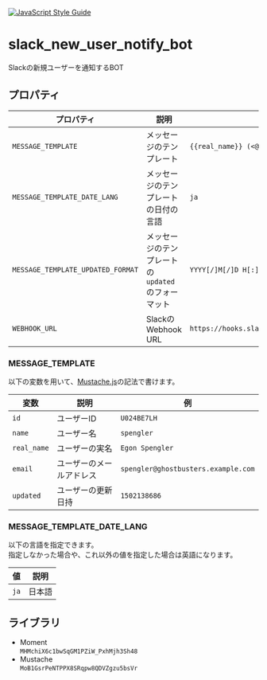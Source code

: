 [![JavaScript Style Guide](https://img.shields.io/badge/code_style-standard-brightgreen.svg)](https://standardjs.com)

# slack_new_user_notify_bot
Slackの新規ユーザーを通知するBOT

## プロパティ
|プロパティ|説明|例|
|---|---|---|
|`MESSAGE_TEMPLATE`|メッセージのテンプレート|`{{real_name}} (<@{{id}}>) has joined.`|
|`MESSAGE_TEMPLATE_DATE_LANG`|メッセージのテンプレートの日付の言語|`ja`|
|`MESSAGE_TEMPLATE_UPDATED_FORMAT`|メッセージのテンプレートの`updated`のフォーマット|`YYYY[/]M[/]D H[:]mm[:]ss`|
|`WEBHOOK_URL`|SlackのWebhook URL|`https://hooks.slack.com/services/T00000000/B00000000/XXXXXXXXXXXXXXXXXXXXXXXX`|

### MESSAGE_TEMPLATE
以下の変数を用いて、[Mustache.js](https://github.com/janl/mustache.js/)の記法で書けます。

|変数|説明|例|
|---|---|---|
|`id`|ユーザーID|`U024BE7LH`|
|`name`|ユーザー名|`spengler`|
|`real_name`|ユーザーの実名|`Egon Spengler`|
|`email`|ユーザーのメールアドレス|`spengler@ghostbusters.example.com`|
|`updated`|ユーザーの更新日持|`1502138686`|

### MESSAGE_TEMPLATE_DATE_LANG
以下の言語を指定できます。  
指定しなかった場合や、これ以外の値を指定した場合は英語になります。

|値|説明|
|---|---|
|`ja`|日本語|

## ライブラリ
* Moment  
`MHMchiX6c1bwSqGM1PZiW_PxhMjh3Sh48`
* Mustache  
`MoB1GsrPeNTPPX8SRqpw8QDVZgzu5bsVr`
